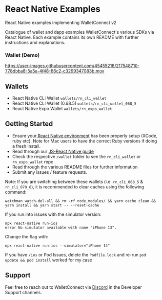 # React Native Examples

React Native examples implementing WalletConnect v2

Catalogue of wallet and dapp examples WalletConnect's various SDKs via React Native. Each example contains its own README with further instructions and explanations.

### Wallet (Demo)

https://user-images.githubusercontent.com/45455218/217548710-778dbba8-5a5a-4f48-86c2-c3299347083b.mov


## Wallets

- React Native CLI Wallet `wallets/rn_cli_wallet`
- React Native CLI Wallet (0.68.5) `wallets/rn_cli_wallet_068_5`
- React Native Expo Wallet `wallets/rn_expo_wallet`

## Getting Started

- Ensure your[ React Native environment](https://reactnative.dev/docs/next/environment-setup) has been properly setup (XCode, ruby etc). Note for Mac users to have the correct Ruby versions if doing a fresh install.
- Read through our [JS-React Native guide](https://docs.walletconnect.com/2.0/javascript/guides/react-native)
- Check the respective `/wallet` folder to see the `rn_cli_wallet` or `rn_expo_wallet` repo
- Read through the various README files for further information
- Submit any issues / feature requests.

Note:
If you are switching between these wallets (i.e. `rn_cli_068_5` & `rn_cli_070_6`), it is recommended to clear caches using the following command:

```
watchman watch-del-all && rm -rf node_modules/ && yarn cache clean && yarn install && yarn start -- --reset-cache
```

If you run into issues with the simulator version:

```
npx react-native run-ios
error No simulator available with name "iPhone 13".
```

Change the flag with:

```
npx react-native run-ios --simulator="iPhone 14"
```

If you have `/ios` or Pod Issues, delete the `Podfile.lock` and re-run `pod update && pod install` worked for my case


## Support

Feel free to reach out to WalletConnect via [Discord](https://discord.com/invite/kdTQHQ6AFQ) in the Developer Support channels.
